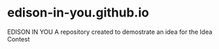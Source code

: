 # edison-in-you.github.io
EDISON IN YOU
A repository created to demostrate an idea for the Idea Contest

